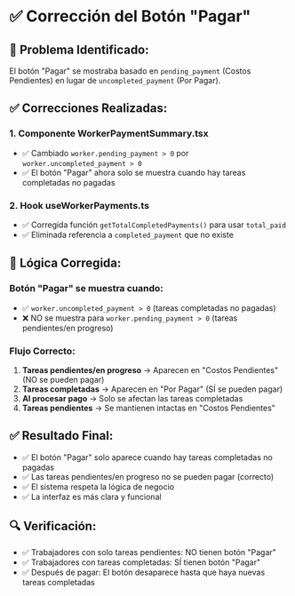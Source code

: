 # ✅ Corrección del Botón "Pagar"

## 🎯 **Problema Identificado:**
El botón "Pagar" se mostraba basado en `pending_payment` (Costos Pendientes) en lugar de `uncompleted_payment` (Por Pagar).

## ✅ **Correcciones Realizadas:**

### **1. Componente WorkerPaymentSummary.tsx**
- ✅ Cambiado `worker.pending_payment > 0` por `worker.uncompleted_payment > 0`
- ✅ El botón "Pagar" ahora solo se muestra cuando hay tareas completadas no pagadas

### **2. Hook useWorkerPayments.ts**
- ✅ Corregida función `getTotalCompletedPayments()` para usar `total_paid`
- ✅ Eliminada referencia a `completed_payment` que no existe

## 🎯 **Lógica Corregida:**

### **Botón "Pagar" se muestra cuando:**
- ✅ `worker.uncompleted_payment > 0` (tareas completadas no pagadas)
- ❌ NO se muestra para `worker.pending_payment > 0` (tareas pendientes/en progreso)

### **Flujo Correcto:**
1. **Tareas pendientes/en progreso** → Aparecen en "Costos Pendientes" (NO se pueden pagar)
2. **Tareas completadas** → Aparecen en "Por Pagar" (SÍ se pueden pagar)
3. **Al procesar pago** → Solo se afectan las tareas completadas
4. **Tareas pendientes** → Se mantienen intactas en "Costos Pendientes"

## ✅ **Resultado Final:**

- ✅ El botón "Pagar" solo aparece cuando hay tareas completadas no pagadas
- ✅ Las tareas pendientes/en progreso no se pueden pagar (correcto)
- ✅ El sistema respeta la lógica de negocio
- ✅ La interfaz es más clara y funcional

## 🔍 **Verificación:**
- ✅ Trabajadores con solo tareas pendientes: NO tienen botón "Pagar"
- ✅ Trabajadores con tareas completadas: SÍ tienen botón "Pagar"
- ✅ Después de pagar: El botón desaparece hasta que haya nuevas tareas completadas











